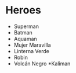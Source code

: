 # Heroes

* Superman
* Batman
* Aquaman
* Mujer Maravilla
* Linterna Verde
* Robin
* Volcán Negro
*Kaliman

